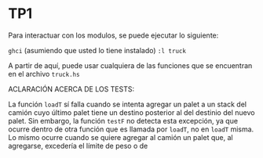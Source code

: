 # TP1

Para interactuar con los modulos, se puede ejecutar lo siguiente:

`ghci` (asumiendo que usted lo tiene instalado)
`:l truck`

A partir de aquí, puede usar cualquiera de las funciones que se encuentran en el archivo `truck.hs`

ACLARACIÓN ACERCA DE LOS TESTS:

La función `loadT` sí falla cuando se intenta agregar un palet a un stack del camión cuyo último palet tiene un destino posterior al del destinio del nuevo palet. Sin embargo, la función `testF` no detecta esta excepción, ya que ocurre dentro de otra función que es llamada por `loadT`, no en `loadT` misma. Lo mismo ocurre cuando se quiere agregar al camión un palet que, al agregarse, excedería el límite de peso o de 